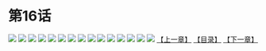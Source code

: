 # 第16话
![](https://s1.baozimh.com/scomic/yuekanshaonuyeqijun-chunquan/0/20-4rle/1.jpg)
![](https://s1.baozimh.com/scomic/yuekanshaonuyeqijun-chunquan/0/20-4rle/2.jpg)
![](https://s1.baozimh.com/scomic/yuekanshaonuyeqijun-chunquan/0/20-4rle/3.jpg)
![](https://s1.baozimh.com/scomic/yuekanshaonuyeqijun-chunquan/0/20-4rle/4.jpg)
![](https://s1.baozimh.com/scomic/yuekanshaonuyeqijun-chunquan/0/20-4rle/5.jpg)
![](https://s1.baozimh.com/scomic/yuekanshaonuyeqijun-chunquan/0/20-4rle/6.jpg)
![](https://s1.baozimh.com/scomic/yuekanshaonuyeqijun-chunquan/0/20-4rle/7.jpg)
![](https://s1.baozimh.com/scomic/yuekanshaonuyeqijun-chunquan/0/20-4rle/8.jpg)
![](https://s1.baozimh.com/scomic/yuekanshaonuyeqijun-chunquan/0/20-4rle/9.jpg)
![](https://s1.baozimh.com/scomic/yuekanshaonuyeqijun-chunquan/0/20-4rle/10.jpg)
![](https://s1.baozimh.com/scomic/yuekanshaonuyeqijun-chunquan/0/20-4rle/11.jpg)
![](https://s1.baozimh.com/scomic/yuekanshaonuyeqijun-chunquan/0/20-4rle/12.jpg)
![](https://s1.baozimh.com/scomic/yuekanshaonuyeqijun-chunquan/0/20-4rle/13.jpg)
![](https://s1.baozimh.com/scomic/yuekanshaonuyeqijun-chunquan/0/20-4rle/14.jpg)
![](https://s1.baozimh.com/scomic/yuekanshaonuyeqijun-chunquan/0/20-4rle/15.jpg)
[【上一章】](./20.md)
[【目录】](./README.md)
[【下一章】](./22.md)
